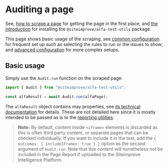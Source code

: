 # Auditing a page

See, [how to scrape a page](scraping/scraping.md) for getting the page in the first place, and [the introduction](../README.md) for installing the `@siteimprove/alfa-test-utils` package.

This page shows basic usage of the scraping, see [common configuration](./configuration.md) for frequent set up such as selecting the rules to run or the issues to show; and [advanced configuration](./advanced.md) for more complex setups.

## Basic usage

Simply use the `Audit.run` function on the scraped page:

```typescript
import { Audit } from "@siteimprove/alfa-test-utils";

const alfaResult = await Audit.run(alfaPage);
```

The `alfaResult` object contains may properties, see [its technical documentation](https://github.com/Siteimprove/alfa-integrations/blob/main/docs/api/alfa-test-utils.audit.result.md) for details. These are not detailed here since it is mostly intended to be passed as is to the [reporting utilities](../reporting/basic.md).

> **Note:** By default, content inside `<iframe>` elements is discarded as this is often third party content, or separate pages that can be checked individually. If you want to include it in the test, add the `{ outcomes: { includeIFrames: true } }` option as the second argument of `Audit.run`. Note that this content will nonetheless not be included in the Page Report if uploaded to the Siteimprove Intelligence Platform.

